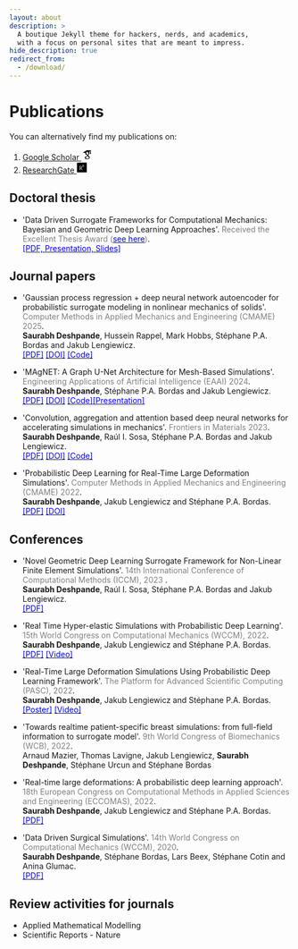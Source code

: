 ```yaml
---
layout: about
description: >
  A boutique Jekyll theme for hackers, nerds, and academics,
  with a focus on personal sites that are meant to impress.
hide_description: true
redirect_from:
  - /download/
---
```


# Publications

You can alternatively find my publications on:

1. [Google Scholar <svg xmlns="http://www.w3.org/2000/svg" xmlns:xlink="http://www.w3.org/1999/xlink" width="20" zoomAndPan="magnify" viewBox="0 0 30 30.000001" height="20" preserveAspectRatio="xMidYMid meet" version="1.0"><defs><clipPath id="id1"><path d="M 3.386719 3 L 27.339844 3 L 27.339844 28 L 3.386719 28 Z M 3.386719 3 " clip-rule="nonzero"/></clipPath></defs><g clip-path="url(#id1)"><path fill="rgb(0%, 0%, 0%)" d="M 14.660156 3.25 L 3.386719 10.308594 L 11.125 10.308594 C 11.097656 10.417969 11.050781 10.515625 11.027344 10.625 C 10.960938 10.964844 10.910156 11.34375 10.910156 11.734375 C 10.910156 16.773438 16.054688 16.207031 16.054688 16.207031 L 16.054688 17.492188 C 16.054688 18.011719 16.734375 17.832031 16.816406 18.890625 C 16.476562 18.890625 9.691406 18.695312 9.691406 23.277344 C 9.691406 27.882812 15.679688 27.65625 15.679688 27.65625 C 15.679688 27.65625 22.59375 27.964844 22.59375 22.273438 C 22.597656 18.871094 18.636719 17.765625 18.636719 16.398438 C 18.636719 15.015625 21.621094 14.609375 21.621094 11.375 C 21.621094 9.960938 21.523438 8.953125 20.890625 8.238281 C 20.84375 8.1875 20.808594 8.152344 20.761719 8.121094 C 20.75 8.109375 20.738281 8.101562 20.726562 8.09375 L 20.898438 8.09375 L 23.816406 5.902344 L 23.816406 8.898438 C 23.816406 8.953125 23.820312 9.007812 23.832031 9.0625 C 23.609375 9.1875 23.429688 9.363281 23.300781 9.585938 C 23.171875 9.808594 23.109375 10.050781 23.113281 10.308594 L 23.113281 11.722656 C 23.109375 11.910156 23.144531 12.09375 23.214844 12.269531 C 23.285156 12.445312 23.386719 12.597656 23.515625 12.734375 C 23.648438 12.867188 23.804688 12.972656 23.976562 13.042969 C 24.152344 13.117188 24.332031 13.152344 24.519531 13.152344 C 24.710938 13.152344 24.890625 13.117188 25.066406 13.042969 C 25.238281 12.972656 25.390625 12.867188 25.523438 12.734375 C 25.65625 12.597656 25.757812 12.445312 25.828125 12.269531 C 25.898438 12.09375 25.933594 11.910156 25.929688 11.722656 L 25.929688 10.308594 C 25.933594 10.050781 25.871094 9.808594 25.742188 9.585938 C 25.613281 9.363281 25.433594 9.1875 25.207031 9.0625 C 25.21875 9.007812 25.226562 8.953125 25.226562 8.898438 L 25.226562 4.839844 L 27.339844 3.25 Z M 15.632812 7.5625 C 16.039062 7.542969 16.445312 7.640625 16.835938 7.863281 C 17.125 8.007812 17.402344 8.21875 17.644531 8.480469 C 18.148438 8.984375 18.570312 9.714844 18.796875 10.578125 C 19.332031 12.625 18.636719 14.597656 17.191406 14.96875 C 15.765625 15.375 14.171875 14.039062 13.621094 12.007812 C 13.378906 11.015625 13.410156 10.054688 13.6875 9.292969 C 13.691406 9.28125 13.695312 9.273438 13.699219 9.265625 C 13.703125 9.261719 13.710938 9.257812 13.714844 9.253906 C 13.792969 8.953125 13.921875 8.679688 14.082031 8.457031 C 14.371094 8.035156 14.753906 7.746094 15.226562 7.617188 C 15.363281 7.585938 15.496094 7.566406 15.632812 7.5625 Z M 16.183594 19.75 C 18.566406 19.570312 20.597656 20.886719 20.746094 22.675781 C 20.84375 24.449219 19.007812 26.027344 16.605469 26.1875 C 14.222656 26.351562 12.160156 25.050781 12.046875 23.277344 C 11.933594 21.492188 13.78125 19.929688 16.183594 19.75 Z M 16.183594 19.75 " fill-opacity="1" fill-rule="nonzero"/></g></svg>](https://scholar.google.co.in/citations?user=AxC5DlwAAAAJ&hl=en)
2. [ResearchGate <svg xmlns="http://www.w3.org/2000/svg" width="20" viewBox="0 0 448 512" height="20"><!--! Font Awesome Pro 6.2.1 by @fontawesome - https://fontawesome.com License - https://fontawesome.com/license (Commercial License) Copyright 2022 Fonticons, Inc. --><path d="M0 32v448h448V32H0zm262.2 334.4c-6.6 3-33.2 6-50-14.2-9.2-10.6-25.3-33.3-42.2-63.6-8.9 0-14.7 0-21.4-.6v46.4c0 23.5 6 21.2 25.8 23.9v8.1c-6.9-.3-23.1-.8-35.6-.8-13.1 0-26.1.6-33.6.8v-8.1c15.5-2.9 22-1.3 22-23.9V225c0-22.6-6.4-21-22-23.9V193c25.8 1 53.1-.6 70.9-.6 31.7 0 55.9 14.4 55.9 45.6 0 21.1-16.7 42.2-39.2 47.5 13.6 24.2 30 45.6 42.2 58.9 7.2 7.8 17.2 14.7 27.2 14.7v7.3zm22.9-135c-23.3 0-32.2-15.7-32.2-32.2V167c0-12.2 8.8-30.4 34-30.4s30.4 17.9 30.4 17.9l-10.7 7.2s-5.5-12.5-19.7-12.5c-7.9 0-19.7 7.3-19.7 19.7v26.8c0 13.4 6.6 23.3 17.9 23.3 14.1 0 21.5-10.9 21.5-26.8h-17.9v-10.7h30.4c0 20.5 4.7 49.9-34 49.9zm-116.5 44.7c-9.4 0-13.6-.3-20-.8v-69.7c6.4-.6 15-.6 22.5-.6 23.3 0 37.2 12.2 37.2 34.5 0 21.9-15 36.6-39.7 36.6z"/></svg>](https://www.researchgate.net/profile/Saurabh_Deshpande4)


## Doctoral thesis

* 'Data Driven Surrogate Frameworks for Computational Mechanics: Bayesian and Geometric Deep Learning Approaches'.<span style="color:gray"> Received the Excellent Thesis Award ([<span style="color:blue">see here</span>](https://www.uni.lu/fstm-en/news/excellent-doctoral-thesis-awards-2023-in-science/))</span>.\
[<span style="color:blue">[PDF, Presentation, Slides]</span>](https://hdl.handle.net/10993/57321)


## Journal papers

* 'Gaussian process regression + deep neural network autoencoder for probabilistic surrogate modeling in nonlinear mechanics of solids'. <span style="color:gray"> Computer Methods in Applied Mechanics and Engineering (CMAME) 2025</span>. \
**Saurabh Deshpande**, Hussein Rappel, Mark Hobbs, Stéphane P.A. Bordas and Jakub Lengiewicz. \
[<span style="color:blue">[PDF]</span>](https://arxiv.org/pdf/2407.10732) [<span style="color:blue">[DOI]</span>](https://arxiv.org/abs/2407.10732) [<span style="color:blue">[Code]</span>](https://github.com/saurabhdeshpande93/gp-auto-regression)

* 'MAgNET: A Graph U-Net Architecture for Mesh-Based Simulations'. <span style="color:gray">Engineering Applications of Artificial Intelligence (EAAI) 2024</span>. \
**Saurabh Deshpande**, Stéphane P.A. Bordas and Jakub Lengiewicz.\
[<span style="color:blue">[PDF]</span>](https://pdf.sciencedirectassets.com/271095/1-s2.0-S0952197624X00044/1-s2.0-S0952197624002136/main.pdf?X-Amz-Security-Token=IQoJb3JpZ2luX2VjEBYaCXVzLWVhc3QtMSJGMEQCIBSKQ3C56N%2F14stC%2F6GqixlVo7NMt%2FCihwRnWdKOpS5wAiBZsyQnTKSdmogsrpD2XO1pH0AHS1yuGOKV4I9aku3QKSqyBQgvEAUaDDA1OTAwMzU0Njg2NSIM5cRHcVs51FqX5ihBKo8FTYPb%2FhJtHjdFnuSDhHOwPdy9BykXiaAku52UX5cLsCWP1ivD6JOTquc%2B1ojW%2BW18zapSytgBTKWmC48%2BUPoK5u1y3UtfVXOmiA7ry2VHGazWPKko2mOwc%2BvpurefAev%2FQkH9WsP3NwR1%2BLpq6ptN%2Fk3BsT95wCMNdGxfNjD1aM1ef8jeRwIWtpBEmgnBLYZLSzRyBXhQYsuFqcTQXNz2HJLa4jxZqkfNBxpnMPoRrQi9WXK43wahIOHf61akcHI%2Fo0al%2B8fku9h0CQsMHgGLKrghkb0fEyEv9x8nn%2BhKsWdR9qYFmWIfpdtjtxR2mABHKbw1M%2B0LHdNq%2BbXmKaJQLNd2%2FM4fEl7%2BYTnu7jHG0SsN32ipgRNLHn4LHVdFyg3%2BgdjhW7Sfw9CHRjNkogqwg4gcL7Qbyr7f9UIAbuDy8G5gauRcUC5CNReV30Je%2BgF9sc5z%2BrRXMSrP4pM1R5VDcuaReuqLw9BcVn%2BceDndP75uJkHLx3PeSXkDBPvFJ6bQ2LRTCsXZmBwxdCKnjiyuf7damU13KE0JddXJhdAc62D7AYUh4h3MqkP5K70mJ7iK%2FYVft8cjdrazAhXeF7UoH9iYV01x47fryrbTGbrSKNXs1e4Ksovok5NPAZmabBY9%2BgLNL6UIRAtHidkM0dgZeiY5vXm0OC86Inv3%2FGdrdVaatJNefl8OJ2R8VM2iR0mkblHENz3U6%2F1TytoKCFlylEbKIdhk63ymj6OCFRpTP1HSXAlX6AzXtUebBRbys6raCisF%2FI1xOP8lShpughi1KX5zmY1dzT6LANoh47po0YVz1tzJ5eSTktlRgPGGOIAkvNmlT4JohUdh6ei%2FkzxZSdgNRU89GiWZG08JAR9SDDC67fCvBjqyAdoKfzzaD3MljZox8ZM8tu%2BCbBNhyb3ev7%2FmDLGTLjR%2BQCboJkdAiqIhLkV9I4N0h6XPjggEP0RHMabg3ohuX0OBFvfYmXerpIdh0zzmzRmwl%2BwqxHmrpTYne6nL4HadH31MCpgQKIB6%2BRimbpOfy%2FaUujCAN77WQAYHJ21Kt1RCkROXXmmdIJmuZdQ8kFWkIQQO1%2FrSlFi%2BxM7rgvKjwmMuAfUr6kv%2BrjjMmKSEi2P%2FWVI%3D&X-Amz-Algorithm=AWS4-HMAC-SHA256&X-Amz-Date=20240321T134520Z&X-Amz-SignedHeaders=host&X-Amz-Expires=300&X-Amz-Credential=ASIAQ3PHCVTYXKFD3CUC%2F20240321%2Fus-east-1%2Fs3%2Faws4_request&X-Amz-Signature=5ab8907bf2527ca4a2befd51c3cfc681058605d345145c24bcb44aeec4952afa&hash=423efc8a8d7fb5a71696ff1f41c81cd29b5ba7c95984149975efe7db7ab3dc02&host=68042c943591013ac2b2430a89b270f6af2c76d8dfd086a07176afe7c76c2c61&pii=S0952197624002136&tid=spdf-76b56ed5-8cc5-4e58-a3c8-b34119bbcd38&sid=4e5e1a1a478dc94a552bbd530a93546f5110gxrqb&type=client&tsoh=d3d3LnNjaWVuY2VkaXJlY3QuY29t&ua=16155851570b5853040c&rr=867e61bb792595b8&cc=lu) [<span style="color:blue">[DOI]</span>](https://doi.org/10.1016/j.engappai.2024.108055)
[<span style="color:blue">[Code]</span>](https://github.com/saurabhdeshpande93/MAgNET)[<span style="color:blue">[Presentation]</span>](https://www.youtube.com/watch?v=T7GVEWVV56I)

* 'Convolution, aggregation and attention based deep neural networks for accelerating simulations in mechanics'. <span style="color:gray">Frontiers in Materials 2023</span>. \
**Saurabh Deshpande**, Raúl I. Sosa, Stéphane P.A. Bordas and Jakub Lengiewicz. \
[<span style="color:blue">[PDF]</span>](https://arxiv.org/pdf/2212.01386.pdf) [<span style="color:blue">[DOI]</span>](https://doi.org/10.3389/fmats.2023.1128954) [<span style="color:blue">[Code]</span>](https://github.com/saurabhdeshpande93/convolution-aggregation-attention)


* 'Probabilistic Deep Learning for Real-Time Large Deformation Simulations'. <span style="color:gray">Computer Methods in Applied Mechanics and Engineering (CMAME) 2022</span>. \
**Saurabh Deshpande**, Jakub Lengiewicz and Stéphane P.A. Bordas.\
[<span style="color:blue">[PDF]</span>](https://reader.elsevier.com/reader/sd/pii/S004578252200411X?token=5118A655A3DE675644FF483F2A88CFE743796DC267EF6BD4CC2E92CEE598496BC6815C8A19901034D121E93A9D192F73&originRegion=eu-west-1&originCreation=20221214195731) [<span style="color:blue">[DOI]</span>](https://www.sciencedirect.com/science/article/pii/S004578252200411X?via%3Dihub)



## Conferences
* 'Novel Geometric Deep Learning Surrogate Framework for Non-Linear Finite Element Simulations'. <span style="color:gray"> 14th International Conference of Computational Methods (ICCM), 2023 </span>. \
**Saurabh Deshpande**, Raúl I. Sosa, Stéphane P.A. Bordas and Jakub Lengiewicz.\
[<span style="color:blue">[PDF]</span>](https://orbilu.uni.lu/bitstream/10993/55478/1/Abstract_ICCM.pdf)

* 'Real Time Hyper-elastic Simulations with Probabilistic Deep Learning'. <span style="color:gray">15th World Congress on Computational Mechanics (WCCM), 2022</span>. \
**Saurabh Deshpande**, Jakub Lengiewicz and Stéphane P.A. Bordas.\
[<span style="color:blue">[PDF]</span>](https://orbilu.uni.lu/bitstream/10993/52345/3/WCCM2022_Saurabh.pdf) [<span style="color:blue">[Video]</span>](https://orbilu.uni.lu/handle/10993/52345)

* 'Real-Time Large Deformation Simulations Using Probabilistic Deep Learning Framework'. <span style="color:gray">The Platform for Advanced Scientific Computing (PASC), 2022</span>. \
**Saurabh Deshpande**, Jakub Lengiewicz and Stéphane P.A. Bordas.\
[<span style="color:blue">[Poster]</span>](https://orbilu.uni.lu/bitstream/10993/52829/2/PASC22_poster.pdf) [<span style="color:blue">[Video]</span>](https://www.youtube.com/watch?v=awEp-HZRdAg)

* 'Towards realtime patient-specific breast simulations: from full-field information to surrogate model'. <span style="color:gray">9th World Congress of Biomechanics (WCB), 2022</span>. \
Arnaud Mazier, Thomas Lavigne, Jakub Lengiewicz, **Saurabh Deshpande**, Stéphane Urcun and Stéphane Bordas

* 'Real-time large deformations: A probabilistic deep learning approach'. <span style="color:gray">18th European Congress on Computational Methods in Applied Sciences and Engineering (ECCOMAS), 2022</span>. \
**Saurabh Deshpande**, Jakub Lengiewicz and Stéphane P.A. Bordas.\
[<span style="color:blue">[PDF]</span>](https://orbilu.uni.lu/bitstream/10993/52344/1/ECCOMAS22_Saurabh.pdf)

* 'Data Driven Surgical Simulations'. <span style="color:gray">14th World Congress on Computational Mechanics (WCCM), 2020</span>. \
**Saurabh Deshpande**, Stéphane Bordas, Lars Beex, Stéphane Cotin and Anina Glumac.\
[<span style="color:blue">[PDF]</span>](https://orbilu.uni.lu/bitstream/10993/42677/1/WCCM_Saurabh_Abstract.pdf)

## Review activities for journals  
* Applied Mathematical Modelling
* Scientific Reports - Nature
